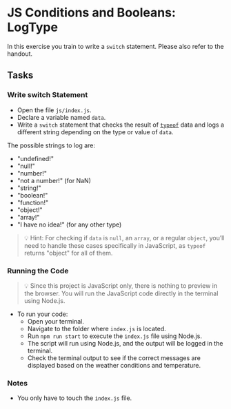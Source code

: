 # JS Conditions and Booleans: LogType

In this exercise you train to write a `switch` statement. Please also refer to the handout.

## Tasks

### Write switch Statement

- Open the file `js/index.js`.
- Declare a variable named `data`.
- Write a `switch` statement that checks the result of [`typeof`](https://developer.mozilla.org/en-US/docs/Web/JavaScript/Reference/Operators/typeof) data and logs a different string depending on the type or value of `data`.

The possible strings to log are:
- "undefined!"
- "null!"
- "number!"
- "not a number!" (for NaN)
- "string!"
- "boolean!"
- "function!"
- "object!"
- "array!"
- "I have no idea!" (for any other type)

> 💡 Hint: For checking if `data` is `null`, an `array`, or a regular `object`, you’ll need to handle these cases specifically in JavaScript, as `typeof` returns "object" for all of them.


### Running the Code

> 💡 Since this project is JavaScript only, there is nothing to preview in the browser. You will run the JavaScript code directly in the terminal using Node.js.

- To run your code:
  - Open your terminal.
  - Navigate to the folder where `index.js` is located.
  - Run `npm run start` to execute the `index.js` file using Node.js.
  - The script will run using Node.js, and the output will be logged in the terminal.
  - Check the terminal output to see if the correct messages are displayed based on the weather conditions and temperature.

### Notes

- You only have to touch the `index.js` file.